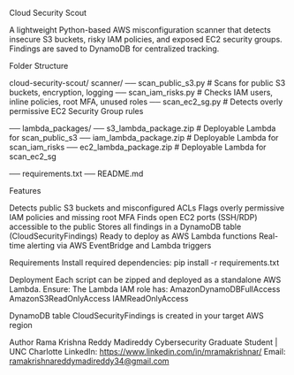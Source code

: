 Cloud Security Scout

A lightweight Python-based AWS misconfiguration scanner that detects insecure S3 buckets, risky IAM policies, and exposed EC2 security groups. Findings are saved to DynamoDB for centralized tracking.

Folder Structure

cloud-security-scout/ scanner/ ── scan_public_s3.py # Scans for public S3 buckets, encryption, logging ── scan_iam_risks.py # Checks IAM users, inline policies, root MFA, unused roles ── scan_ec2_sg.py # Detects overly permissive EC2 Security Group rules

── lambda_packages/ ── s3_lambda_package.zip # Deployable Lambda for scan_public_s3 ── iam_lambda_package.zip # Deployable Lambda for scan_iam_risks ── ec2_lambda_package.zip # Deployable Lambda for scan_ec2_sg

── requirements.txt ── README.md

Features

Detects public S3 buckets and misconfigured ACLs
Flags overly permissive IAM policies and missing root MFA
Finds open EC2 ports (SSH/RDP) accessible to the public
Stores all findings in a DynamoDB table (CloudSecurityFindings)
Ready to deploy as AWS Lambda functions
Real-time alerting via AWS EventBridge and Lambda triggers

Requirements Install required dependencies: pip install -r requirements.txt

Deployment Each script can be zipped and deployed as a standalone AWS Lambda.
Ensure: The Lambda IAM role has: AmazonDynamoDBFullAccess AmazonS3ReadOnlyAccess IAMReadOnlyAccess

DynamoDB table CloudSecurityFindings is created in your target AWS region

Author Rama Krishna Reddy Madireddy Cybersecurity Graduate Student | UNC Charlotte LinkedIn: https://www.linkedin.com/in/mramakrishnar/ Email: ramakrishnareddymadireddy34@gmail.com
